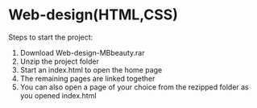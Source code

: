# Web-design(HTML,CSS)

Steps to start the project:
1. Download Web-design-MBbeauty.rar
2. Unzip the project folder
3. Start an index.html to open the home page
4. The remaining pages are linked together
5. You can also open a page of your choice from the rezipped folder as you opened index.html
